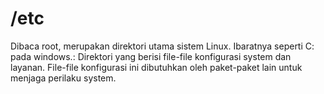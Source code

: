 # /etc

Dibaca root, merupakan direktori utama sistem Linux. Ibaratnya seperti C: pada windows.: Direktori yang berisi file-file konfigurasi system dan layanan. File-file konfigurasi ini dibutuhkan oleh paket-paket lain untuk menjaga perilaku system.